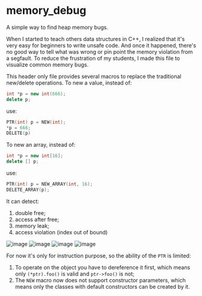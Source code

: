 # memory_debug
A simple way to find heap memory bugs.

When I started to teach others data structures in C++, I realized that it's very easy for beginners to write unsafe code. And once it happened, there's no good way to tell what was wrong or pin point the memory violation from a segfault. To reduce the frustration of my students, I made this file to visualize common memory bugs.

This header only file provides several macros to replace the traditional new/delete operations. To new a value, instead of:

```c++
int *p = new int(666);
delete p;
```

use:

```c++
PTR(int) p = NEW(int);
*p = 666;
DELETE(p)
```

To new an array, instead of:

```c++
int *p = new int[16];
delete [] p;
```

use:

```c++
PTR(int) p = NEW_ARRAY(int, 16);
DELETE_ARRAY(p);
```

It can detect:

1. double free;
2. access after free;
3. memory leak;
4. access violation (index out of bound)

![image](https://user-images.githubusercontent.com/3524125/52694769-a62d7780-2f1f-11e9-92c4-f3f08832fc11.png)
![image](https://user-images.githubusercontent.com/3524125/52694796-b9d8de00-2f1f-11e9-99b6-518fbae35263.png)
![image](https://user-images.githubusercontent.com/3524125/52694808-c2c9af80-2f1f-11e9-8c2a-ebff86d732cc.png)
![image](https://user-images.githubusercontent.com/3524125/52694819-c9582700-2f1f-11e9-871e-5b8a86a819a8.png)


For now it's only for instruction purpose, so the ability of the `PTR` is limited:

1. To operate on the object you have to dereference it first, which means only `(*ptr).foo()` is valid and `ptr->foo()` is not;
2. The `NEW` macro now does not support constructor parameters, which means only the classes with default constructors can be created by it.
